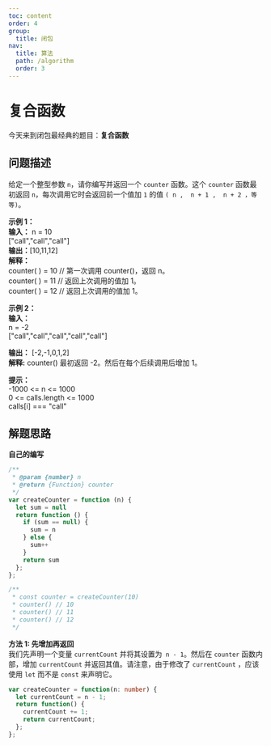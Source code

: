 ```yaml
---
toc: content
order: 4
group:
  title: 闭包
nav:
  title: 算法
  path: /algorithm
  order: 3
---
```


# 复合函数

今天来到闭包最经典的题目：**复合函数** 

## 问题描述

给定一个整型参数 `n`，请你编写并返回一个 `counter` 函数。这个 `counter` 函数最初返回 `n`，每次调用它时会返回前一个值加 `1` 的值 `( n ,  n + 1 ,  n + 2 ，等等)`。

**示例 1：**  
**输入：**
n = 10  
["call","call","call"]  
**输出：**[10,11,12]  
**解释：**  
counter( ) = 10 // 第一次调用 counter()，返回 n。  
counter( ) = 11 // 返回上次调用的值加 1。  
counter( ) = 12 // 返回上次调用的值加 1。  

**示例 2：**  
**输入：**  
n = -2  
["call","call","call","call","call"]  

**输出：** [-2,-1,0,1,2]  
**解释:** counter() 最初返回 -2。然后在每个后续调用后增加 1。  

**提示：**  
-1000 <= n <= 1000  
0 <= calls.length <= 1000  
calls[i] === "call"  

## 解题思路
**自己的编写**
```ts
/**
 * @param {number} n
 * @return {Function} counter
 */
var createCounter = function (n) {
  let sum = null
  return function () {
    if (sum == null) {
      sum = n
    } else {
      sum++
    }
    return sum
  };
};

/** 
 * const counter = createCounter(10)
 * counter() // 10
 * counter() // 11
 * counter() // 12
 */
```

**方法 1: 先增加再返回**  
我们先声明一个变量 `currentCount` 并将其设置为` n - 1`。然后在 `counter` 函数内部，增加 `currentCount` 并返回其值。请注意，由于修改了 `currentCount` ，应该使用 `let` 而不是 `const` 来声明它。  

```ts
var createCounter = function(n: number) {
  let currentCount = n - 1;
  return function() {
    currentCount += 1;
    return currentCount;      
  };
};
```
